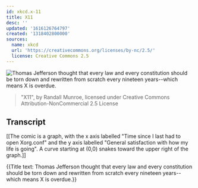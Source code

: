 ```yaml
---
id: xkcd.x-11
title: X11
desc: ''
updated: '1616126764797'
created: '1318402800000'
sources:
  name: xkcd
  url: 'https://creativecommons.org/licenses/by-nc/2.5/'
  license: Creative Commons 2.5
---
```

![Thomas Jefferson thought that every law and every constitution should be torn down and rewritten from scratch every nineteen years--which means X is overdue.](https://imgs.xkcd.com/comics/x11.png)
> "X11", by Randall Munroe, licensed under Creative Commons Attribution-NonCommercial 2.5 License

## Transcript
[[The comic is a graph, with the x axis labelled "Time since I last had to open Xorg.conf" and the y axis labelled "General satisfaction with how my life is going". A curve starting at (0,0) snakes toward the upper right of the graph.]]

{{Title text: Thomas Jefferson thought that every law and every constitution should be torn down and rewritten from scratch every nineteen years--which means X is overdue.}}

